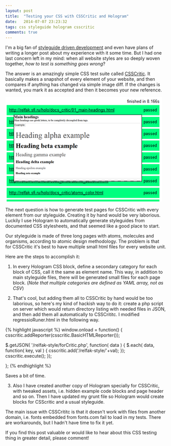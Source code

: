 ```yaml
---
layout: post
title:  "Testing your CSS with CSSCritic and Hologram"
date:   2014-07-07 23:23:32
tags: css styleguide hologram csscritic
comments: true
---
```


I'm a big fan of [styleguide driven development][styleguide] and even have plans of writing a longer post about my experience with it some time. But I had one last concern left in my mind: when all website styles are so deeply woven together, *how to test is something goes wrong*?

The answer is an amazingly simple CSS test suite called [CSSCritic]. It basically makes a snapshot of every element of your website, and then compares if anything has changed via simple image diff. If the changes is wanted, you mark it as accepted and then it becomes your new reference.

![CSSCritic in action](/assets/csscritic.png)

The next question is how to generate test pages for CSSCritic with every element from our styleguide. Creating it by hand would be very laborious. Luckily I use Hologram to automatically generate styleguides from documented CSS stylesheets, and that seemed like a good place to start. 

Our styleguide is made of three long pages with atoms, molecules and organisms, according to atomic design methodology. The problem is that for CSSCritic it's best to have multiple small html files for every website unit.

Here are the steps to accomplish it:

1. In every Hologram CSS block, define a secondary category for each block of CSS, call it the same as element name. This way, in addition to main styleguide files, there will be generated small files for each page block. (_Note that multiple categories are defined as YAML array, not as CSV_)

2. That's cool, but adding them all to CSSCritic by hand would be too laborious, so here's my kind of hackish way to do it: create a php script on server which would return directory listing with needed files in JSON, and then add them all automatically to CSSCrititc. I modified regressioRuner.html in the following way.

{% highlight javascript %}
window.onload = function() {
csscritic.addReporter(csscritic.BasicHTMLReporter());

$.getJSON( '/relfak-style/forCritic.php', function( data ) {
$.each( data, function( key, val ) {
csscritic.add('/relfak-style/'+val);
});
csscritic.execute();
});

};
{% endhighlight %}

Saves a bit of time.

3. Also I have created another copy of Hologram specially for CSSCritic, with tweaked assets, i.e. hidden example code blocks and page header and so on. Then I have updated my grunt file so Hologram would create blocks for CSScritic and a usual styleguide.

The main issue with CSSCrititc is that it doesn't work with files from another domain, i.e. fonts embedded from fonts.com fail to load in my tests. There are workarounds, but I hadn't have time to fix it yet.

If you find this post valuable or would like to hear about this CSS testing thing in greater detail, please comment!

[styleguide]: http://alistapart.com/article/creating-style-guides
[CSSCritic]: https://github.com/cburgmer/csscritic
